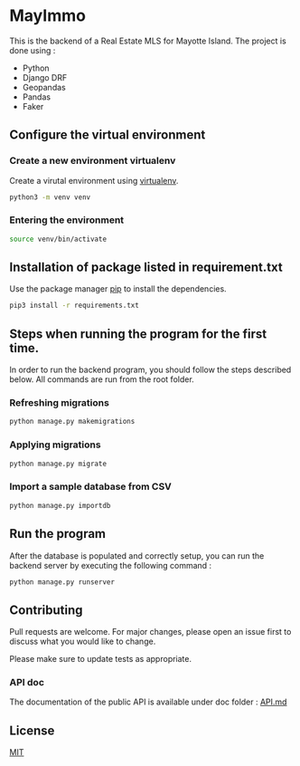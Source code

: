 # MayImmo

This is the backend of a Real Estate MLS for Mayotte Island. The project is done using :

- Python
- Django DRF
- Geopandas
- Pandas
- Faker

## Configure the virtual environment

### Create a new environment virtualenv

Create a virutal environment using [virtualenv](https://docs.python.org/fr/3/library/venv.html).

```bash
python3 -m venv venv
```

### Entering the environment

```bash
source venv/bin/activate
```

## Installation of package listed in requirement.txt

Use the package manager [pip](https://pip.pypa.io/en/stable/) to install the dependencies.

```bash
pip3 install -r requirements.txt
```

## Steps when running the program for the first time.

In order to run the backend program, you should follow the steps described below. All commands are run from the root folder.

### Refreshing migrations

```bash
python manage.py makemigrations
```

### Applying migrations

```bash
python manage.py migrate
```

### Import a sample database from CSV

```bash
python manage.py importdb
```

## Run the program

After the database is populated and correctly setup, you can run the backend server by executing the following command :

```bash
python manage.py runserver
```

## Contributing

Pull requests are welcome. For major changes, please open an issue first to discuss what you would like to change.

Please make sure to update tests as appropriate.

### API doc

The documentation of the public API is available under doc folder : [API.md](doc/API.md)

## License

[MIT](https://choosealicense.com/licenses/mit/)
